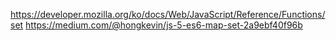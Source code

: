 https://developer.mozilla.org/ko/docs/Web/JavaScript/Reference/Functions/set
https://medium.com/@hongkevin/js-5-es6-map-set-2a9ebf40f96b
